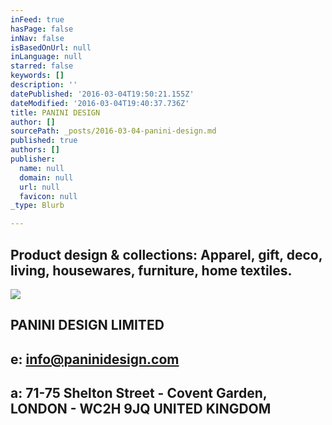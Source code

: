 ```yaml
---
inFeed: true
hasPage: false
inNav: false
isBasedOnUrl: null
inLanguage: null
starred: false
keywords: []
description: ''
datePublished: '2016-03-04T19:50:21.155Z'
dateModified: '2016-03-04T19:40:37.736Z'
title: PANINI DESIGN
author: []
sourcePath: _posts/2016-03-04-panini-design.md
published: true
authors: []
publisher:
  name: null
  domain: null
  url: null
  favicon: null
_type: Blurb

---
```

## Product design & collections: Apparel, gift, deco, living, housewares, furniture, home textiles.
![](https://the-grid-user-content.s3-us-west-2.amazonaws.com/4bf86624-0a78-4a88-9368-b09758bb386e.jpg)

## **PANINI DESIGN LIMITED**

## e: info@paninidesign.com 

## a: 71-75 Shelton Street - Covent Garden, LONDON - WC2H 9JQ UNITED KINGDOM